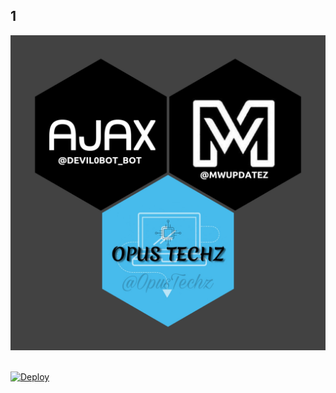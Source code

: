 ## 1
<p align="center">
  <img src="Logo/logo.jpg" alt="@Aadhi000">
</p>
 
<p>
<br>
<a href="https://heroku.com/deploy?template=https://github.com/Aadhi000/0">
  <img src="https://www.herokucdn.com/deploy/button.svg" alt="Deploy">
</a>
</p>
